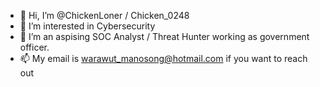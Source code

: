 - 👋 Hi, I’m @ChickenLoner / Chicken_0248
- 👀 I’m interested in Cybersecurity
- 🌱 I’m an aspising SOC Analyst / Threat Hunter working as government officer.
- 📫 My email is warawut_manosong@hotmail.com if you want to reach out

<!---
ChickenLoner/ChickenLoner is a ✨ special ✨ repository because its `README.md` (this file) appears on your GitHub profile.
You can click the Preview link to take a look at your changes.
--->
